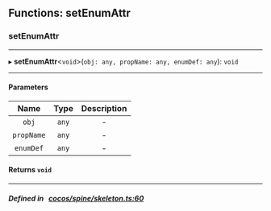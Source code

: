 ## Functions: setEnumAttr

### setEnumAttr


___
▸ **setEnumAttr**<`void`\>(`obj: any, propName: any, enumDef: any`): `void`
___


#### Parameters

| Name | Type | Description |
| :------: | :------: | :------: |
| `obj` | `any` | - |
| `propName` | `any` | - |
| `enumDef` | `any` | - |

#### Returns `void` 
___


##### Defined in &nbsp;   [cocos/spine/skeleton.ts:60](https://github.com/cocos-creator/engine/blob/c7bf6b8a9/cocos/spine/skeleton.ts#L60)&nbsp;
